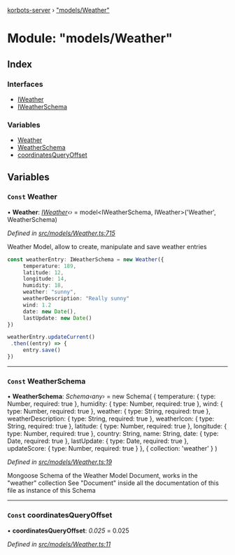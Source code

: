 [korbots-server](../README.md) › ["models/Weather"](_models_weather_.md)

# Module: "models/Weather"

## Index

### Interfaces

* [IWeather](../interfaces/_models_weather_.iweather.md)
* [IWeatherSchema](../interfaces/_models_weather_.iweatherschema.md)

### Variables

* [Weather](_models_weather_.md#const-weather)
* [WeatherSchema](_models_weather_.md#const-weatherschema)
* [coordinatesQueryOffset](_models_weather_.md#const-coordinatesqueryoffset)

## Variables

### `Const` Weather

• **Weather**: *[IWeather](../interfaces/_models_weather_.iweather.md)‹›* = model<IWeatherSchema, IWeather>('Weather', WeatherSchema)

*Defined in [src/models/Weather.ts:715](https://github.com/Xisabla/Korbots/blob/4216c83/server/src/models/Weather.ts#L715)*

Weather Model, allow to create, manipulate and save weather entries

```typescript
const weatherEntry: IWeatherSchema = new Weather({
     temperature: 189,
     latitude: 12,
     longitude: 14,
     humidity: 18,
     weather: "sunny",
     weatherDescription: "Really sunny"
     wind: 1.2
     date: new Date(),
     lastUpdate: new Date()
})

weatherEntry.updateCurrent()
 .then((entry) => {
     entry.save()
})
```

___

### `Const` WeatherSchema

• **WeatherSchema**: *Schema‹any›* = new Schema(
    {
        temperature: { type: Number, required: true },
        humidity: { type: Number, required: true },
        wind: { type: Number, required: true },
        weather: { type: String, required: true },
        weatherDescription: { type: String, required: true },
        weatherIcon: { type: String, required: true },
        latitude: { type: Number, required: true },
        longitude: { type: Number, required: true },
        country: String,
        name: String,
        date: { type: Date, required: true },
        lastUpdate: { type: Date, required: true },
        updateScore: { type: Number, required: true }
    },
    { collection: 'weather' }
)

*Defined in [src/models/Weather.ts:19](https://github.com/Xisabla/Korbots/blob/4216c83/server/src/models/Weather.ts#L19)*

Mongoose Schema of the Weather Model Document, works in the "weather" collection
See "Document" inside all the documentation of this file as instance of this Schema

___

### `Const` coordinatesQueryOffset

• **coordinatesQueryOffset**: *0.025* = 0.025

*Defined in [src/models/Weather.ts:11](https://github.com/Xisabla/Korbots/blob/4216c83/server/src/models/Weather.ts#L11)*
